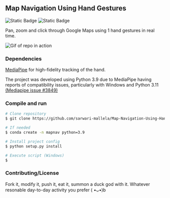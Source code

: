 ## Map Navigation Using Hand Gestures

![Static Badge](https://img.shields.io/badge/version-0.1-orange)
![Static Badge](https://img.shields.io/badge/python-3.9-blue)

Pan, zoom and click through Google Maps using 1 hand gestures in real time.

![Gif of repo in action](./gif.gif)

### Dependencies
[MediaPipe](https://developers.google.com/mediapipe) for high-fidelity tracking of the hand.

The project was developed using Python 3.9 due to MediaPipe having reports of compatibility issues, particularly with Windows and Python 3.11 [(Mediapipe issue #3849)](https://github.com/google/mediapipe/issues/3849)

### Compile and run

```bash
# Clone repository
$ git clone https://github.com/sarwari-mallela/Map-Navigation-Using-Hand-Gestures

# If needed
$ conda create -n mapnav python=3.9

# Install project config
$ python setup.py install

# Execute script (Windows)
$
```

### Contributing/License

Fork it, modify it, push it, eat it, summon a duck god with it. Whatever resonable day-to-day activity you prefer ( •ᴗ•)b